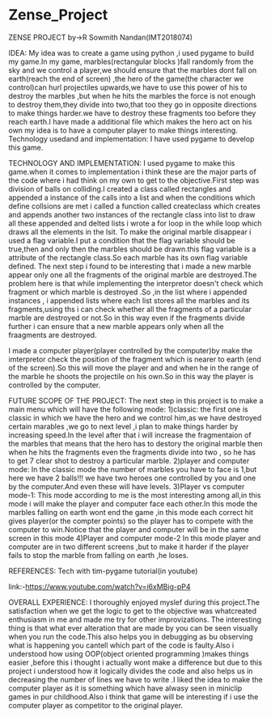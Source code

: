 # Zense_Project
ZENSE PROJECT
by->R Sowmith Nandan(IMT2018074)


IDEA:
My idea was to create a game using python ,i used pygame to build my game.In my game, marbles(rectangular blocks )fall randomly from the sky and we control a player,we should ensure that the marbles dont fall on earth(reach the end of screen) ,the hero of the game(the character we control)can hurl projectiles upwards,we have to use this power of his to destroy the marbles ,but when he hits the marbles the force is not enough to destroy them,they divide into two,that too they go in opposite directions to make things harder.we have to destroy these fragments too before they reach earth.I have made a additional file which makes the hero act on his own my idea is to have a computer player to make things interesting.
Technology usedand and implementation:
I have used pygame to develop this game.


TECHNOLOGY AND IMPLEMENTATION:
I used pygame to make this game.when it comes to implementation i think these are the major parts of the code where i had think on my own to get to the objective.First step was division of balls on colliding.I created a class called rectangles and appended a instance of the calls  into a list and when the conditions which define collsions are met i called a function called createclass which creates and appends another two instances of the rectangle class into list to draw all these appended and delted lists i wrote a for loop in the while loop which draws all the elements in the lsit. To make the original marble disappear i used a flag variable.I put a condition that the flag variable should be true,then and only then the marbles should be drawn.this flag variable is a  attribute of the rectangle class.So each marble has its own flag variable defined.
The next step i found to be interesting that i made a new marble appear only one  all the fragments of the original marble are destroyed.The problem here is that while implementing the interpretor doesn't check which fragment or which marble is destroyed .So ,in the list where i appended instances , i appended lists where each list stores all the marbles and its fragments,using ths i can check whether all the fragments of a particular marble are destroyed or not.So in this way even if the fragments divide further i can ensure that a new marble appears only when all the fraagments are destroyed.
 
I made a computer player(player controlled by the computer)by make the imterpretor check the position of the fragment which is nearer to earth (end of the screen).So this will move the player and and when he in the range of the marble he shoots the projectile on his own.So in this way the player is controlled by the computer.


FUTURE SCOPE OF THE PROJECT:
The next step in this project is to make a main menu which will have the following mode:
1)classic:
the first one is classic in which we have the hero and we control him,as we have destroyed certain marables ,we go to next level ,i plan to make things harder by increasing speed.In the level after that i will increase the fragmentaion of the marbles that means that the hero has to destory the original marble then when he hits the fragments even the fragments divide into two , so he has to get 7 clear shot to destroy a particular marble.
2)player and computer mode:
In the classic mode the number of marbles you have to face is 1,but here we have 2 balls!!! we have two heroes one controlled by you and one by the computer.And even these will have levels.
3)Player vs computer mode-1:
This mode according to me is the most interesting among all,in this mode i will make the player and computer face each other.In this mode the marbles falling on earth wont end the game ,in this mode each correct hit gives player(or the compter points) so the player has to compete with the computer to win.Notice that the player and computer will be in the same screen in this mode
4)Player and computer mode-2
In  this mode player and computer are in two different screens ,but to make it harder if the player fails to stop the marble from falling on earth ,he loses.
  
REFERENCES:
Tech with tim-pygame tutorial(in youtube)

link:-https://www.youtube.com/watch?v=i6xMBig-pP4

OVERALL EXPERIENCE:
I thoroughly enjoyed myslef during this project.The satisfaction when we get the logic to get to the objective was whatcreated enthusiasm in me and made me try for other improvizations.
The interesting thing is that what ever alteration that are made by you can be seen visually when you run the code.This also helps you in debugging as bu observing what is happening you cantell which part of the code is faulty.Also i understood how using OOP(object oriented programming )makes things easier ,before this i thought i actually wont make a difference but due to this project i understood how it logically divides the  code and also helps us in decreasing the number of lines we have to write .I liked the idea to make the computer player as it is something which have alwasy seen in miniclip games in pur childhood.Also i think that game will be interesting if i use the computer player as competitor to the original player.

   
